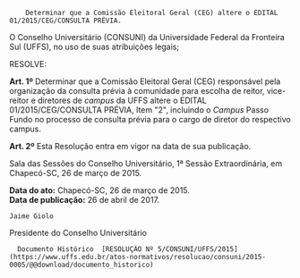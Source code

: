         Determinar que a Comissão Eleitoral Geral (CEG) altere o EDITAL 01/2015/CEG/CONSULTA PRÉVIA.  

O Conselho Universitário (CONSUNI) da Universidade Federal da Fronteira Sul (UFFS), no uso de suas atribuições legais;

 RESOLVE:

 **Art. 1º** Determinar que a Comissão Eleitoral Geral (CEG) responsável pela organização da consulta prévia à comunidade para escolha de reitor, vice-reitor e diretores de *campus* da UFFS altere o EDITAL 01/2015/CEG/CONSULTA PRÉVIA, Item "2", incluindo o *Campus* Passo Fundo no processo de consulta prévia para o cargo de diretor do respectivo campus.

 **Art. 2º** Esta Resolução entra em vigor na data de sua publicação.

 Sala das Sessões do Conselho Universitário, 1ª Sessão Extraordinária, em Chapecó-SC, 26 de março de 2015.

   **Data do ato:** Chapecó-SC, 26 de março de 2015.   
 **Data de publicação:**  26 de abril de 2017. 

    Jaime Giolo   
 Presidente do Conselho Universitário 

      Documento Histórico  [RESOLUÇÃO Nº 5/CONSUNI/UFFS/2015](https://www.uffs.edu.br/atos-normativos/resolucao/consuni/2015-0005/@@download/documento_historico)     
      
